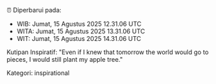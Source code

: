 ⏰ Diperbarui pada:
- WIB: Jumat, 15 Agustus 2025 12.31.06 UTC
- WITA: Jumat, 15 Agustus 2025 13.31.06 UTC
- WIT: Jumat, 15 Agustus 2025 14.31.06 UTC

Kutipan Inspiratif:
"Even if I knew that tomorrow the world would go to pieces, I would still plant my apple tree."


Kategori: inspirational

